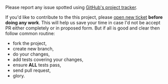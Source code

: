 Please report any issue spotted using
[GitHub's project tracker](https://github.com/MarcinOrlowski/laravel-api-response-builder/issues).

If you'd like to contribute to the this project,
please [open new ticket](https://github.com/MarcinOrlowski/laravel-api-response-builder/issues)
**before doing any work**. This will help us save your time in case I'd not be accept PR either
completely or in proposed form. But if all is good and clear then follow common routine:

* fork the project,
* create new branch,
* do your changes,
* add tests covering your changes,
* ensure **ALL** tests pass,
* send pull request,
* glory.
